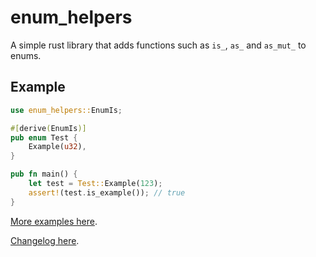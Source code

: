 # enum_helpers
A simple rust library that adds functions such as `is_`, `as_` and `as_mut_` to enums.

## Example
```rust
use enum_helpers::EnumIs;

#[derive(EnumIs)]
pub enum Test {
    Example(u32),
}

pub fn main() {
    let test = Test::Example(123);
    assert!(test.is_example()); // true
}
```

[More examples here](tests/tests.rs).

[Changelog here](CHANGELOG.md).